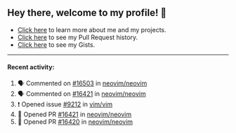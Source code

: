 ## Hey there, welcome to my profile! 👋

- [Click here](https://seandewar.github.io/) to learn more about me and my projects.
- [Click here](https://github.com/search?p=1&q=author%3Aseandewar+is%3Apr) to see my Pull Request history.
- [Click here](https://gist.github.com/seandewar) to see my Gists.

---

#### Recent activity:

<!--START_SECTION:activity-->
1. 🗣 Commented on [#16503](https://github.com/neovim/neovim/issues/16503) in [neovim/neovim](https://github.com/neovim/neovim)
2. 🗣 Commented on [#16421](https://github.com/neovim/neovim/issues/16421) in [neovim/neovim](https://github.com/neovim/neovim)
3. ❗️ Opened issue [#9212](https://github.com/vim/vim/issues/9212) in [vim/vim](https://github.com/vim/vim)
4. 💪 Opened PR [#16421](https://github.com/neovim/neovim/pull/16421) in [neovim/neovim](https://github.com/neovim/neovim)
5. 💪 Opened PR [#16420](https://github.com/neovim/neovim/pull/16420) in [neovim/neovim](https://github.com/neovim/neovim)
<!--END_SECTION:activity-->

